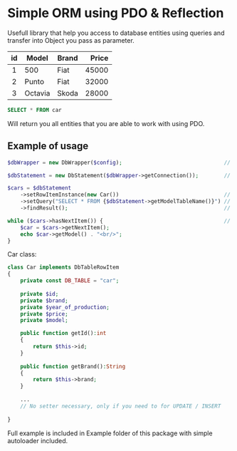 # Simple ORM using PDO & Reflection

Usefull library that help you access to database entities using queries and transfer into Object you pass as parameter.
 
| id    | Model     | Brand  |  Price   |
|:-----:|-----------| -------|---------:|
| 1     | 500       | Fiat   | 45000    |
| 2     | Punto     | Fiat   | 32000    |
| 3     | Octavia   | Skoda  | 28000    |

```sql
SELECT * FROM car
```
Will return you all entities that you are able to work with using PDO.

## Example of usage

```PHP
$dbWrapper = new DbWrapper($config);                                // Create connection from config data

$dbStatement = new DbStatement($dbWrapper->getConnection());        // get DB manager that run queries

$cars = $dbStatement
    ->setRowItemInstance(new Car())                                 // Set Class we want to generate using reflection form entities
    ->setQuery("SELECT * FROM {$dbStatement->getModelTableName()}") // set sql Query
    ->findResult();                                                 // return DbTableRowIterator

while ($cars->hasNextItem()) {                                      // Iterate selected entities
    $car = $cars->getNextItem();
    echo $car->getModel() . "<br/>";
}
```
Car class:

```PHP
class Car implements DbTableRowItem
{
    private const DB_TABLE = "car";
    
    private $id;
    private $brand;
    private $year_of_production;
    private $price;
    private $model;

    public function getId():int
    {
        return $this->id;
    }
    
    public function getBrand():String
    {
        return $this->brand;
    }
    
    ...
    // No setter necessary, only if you need to for UPDATE / INSERT
    
}
```


Full example is included in Example folder of this package with simple autoloader included.
